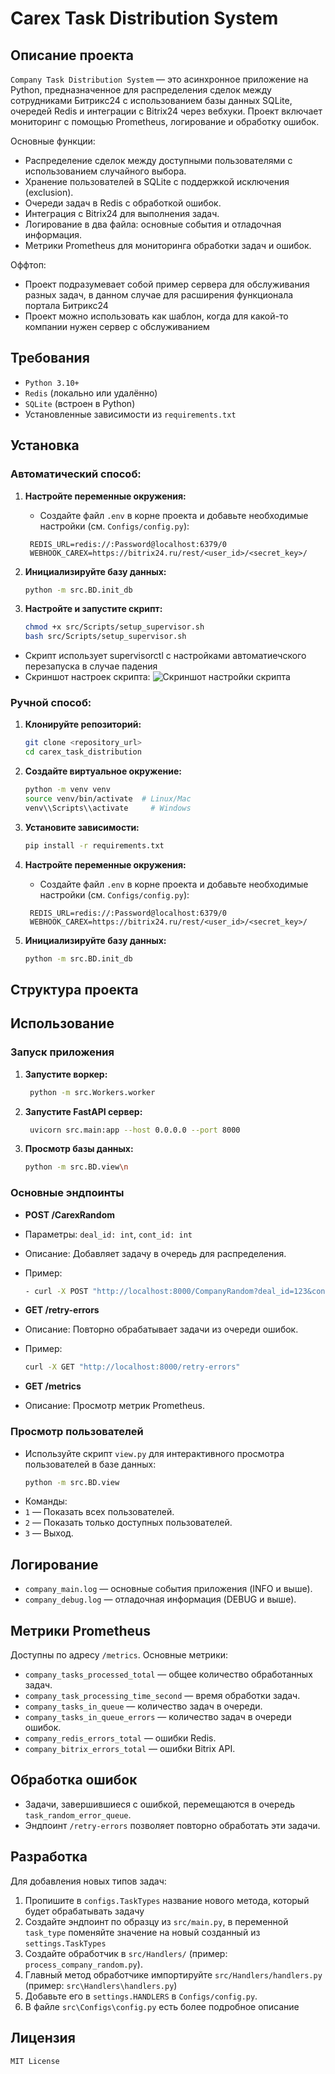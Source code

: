 # Carex Task Distribution System

## Описание проекта

`Company Task Distribution System` — это асинхронное приложение на Python, предназначенное для распределения сделок между сотрудниками Битрикс24 с использованием базы данных SQLite, очередей Redis и интеграции с Bitrix24 через вебхуки. Проект включает мониторинг с помощью Prometheus, логирование и обработку ошибок.

Основные функции:
- Распределение сделок между доступными пользователями с использованием случайного выбора.
- Хранение пользователей в SQLite с поддержкой исключения (exclusion).
- Очереди задач в Redis с обработкой ошибок.
- Интеграция с Bitrix24 для выполнения задач.
- Логирование в два файла: основные события и отладочная информация.
- Метрики Prometheus для мониторинга обработки задач и ошибок.

Оффтоп:
- Проект подразумевает собой пример сервера для обслуживания разных задач, в данном случае для расширения функционала портала Битрикс24
- Проект можно использовать как шаблон, когда для какой-то компании нужен сервер с обслуживанием

## Требования

- `Python 3.10+`
- `Redis` (локально или удалённо)
- `SQLite` (встроен в Python)
- Установленные зависимости из `requirements.txt`

## Установка

### Автоматический способ:
1. **Настройте переменные окружения:**
   - Создайте файл `.env` в корне проекта и добавьте необходимые настройки (см. `Configs/config.py`):
   ```env
    REDIS_URL=redis://:Password@localhost:6379/0
    WEBHOOK_CAREX=https://bitrix24.ru/rest/<user_id>/<secret_key>/
    ```

2. **Инициализируйте базу данных:**
    ```bash
    python -m src.BD.init_db
    ```

3. **Настройте и запустите скрипт:**
    ```bash
   chmod +x src/Scripts/setup_supervisor.sh
   bash src/Scripts/setup_supervisor.sh
    ```
- Скрипт использует supervisorctl с настройками автоматиечского перезапуска в случае падения
- Скриншот настроек скрипта:
![Скриншот настройки скрипта](materials/ScriptSettings.png) 

### Ручной способ:
1. **Клонируйте репозиторий:**
    ```bash
    git clone <repository_url>
    cd carex_task_distribution
    ```

2. **Создайте виртуальное окружение:**
    ```bash
    python -m venv venv
    source venv/bin/activate  # Linux/Mac
    venv\\Scripts\\activate     # Windows
    ```

3. **Установите зависимости:**
   ```bash
   pip install -r requirements.txt
    ```

4. **Настройте переменные окружения:**
   - Создайте файл `.env` в корне проекта и добавьте необходимые настройки (см. `Configs/config.py`):
   ```env
    REDIS_URL=redis://:Password@localhost:6379/0
    WEBHOOK_CAREX=https://bitrix24.ru/rest/<user_id>/<secret_key>/
    ```

5. **Инициализируйте базу данных:**
    ```bash
    python -m src.BD.init_db
    ```

## Структура проекта

## Использование

### Запуск приложения

1. **Запустите воркер:**
   ```bash
    python -m src.Workers.worker
    ```
2. **Запустите FastAPI сервер:**
   ```bash
    uvicorn src.main:app --host 0.0.0.0 --port 8000
    ```
3. **Просмотр базы данных:**
    ```bash
    python -m src.BD.view\n
   ```

### Основные эндпоинты

- **POST /CarexRandom**
- Параметры: `deal_id: int`, `cont_id: int`
- Описание: Добавляет задачу в очередь для распределения.
- Пример:
  ```bash
  - curl -X POST "http://localhost:8000/CompanyRandom?deal_id=123&cont_id=456"
  ```

- **GET /retry-errors**
- Описание: Повторно обрабатывает задачи из очереди ошибок.
- Пример:
    ```bash
    curl -X GET "http://localhost:8000/retry-errors"
    ```
- **GET /metrics**
- Описание: Просмотр метрик Prometheus.

### Просмотр пользователей
- Используйте скрипт `view.py` для интерактивного просмотра пользователей в базе данных:
    ```bash
    python -m src.BD.view
    ```
- Команды:
- `1` — Показать всех пользователей.
- `2` — Показать только доступных пользователей.
- `3` — Выход.

## Логирование
- `company_main.log` — основные события приложения (INFO и выше).
- `company_debug.log` — отладочная информация (DEBUG и выше).

## Метрики Prometheus
Доступны по адресу `/metrics`. Основные метрики:
- `company_tasks_processed_total` — общее количество обработанных задач.
- `company_task_processing_time_second` — время обработки задач.
- `company_tasks_in_queue` — количество задач в очереди.
- `company_tasks_in_queue_errors` — количество задач в очереди ошибок.
- `company_redis_errors_total` — ошибки Redis.
- `company_bitrix_errors_total` — ошибки Bitrix API.

## Обработка ошибок
- Задачи, завершившиеся с ошибкой, перемещаются в очередь `task_random_error_queue`.
- Эндпоинт `/retry-errors` позволяет повторно обработать эти задачи.

## Разработка
Для добавления новых типов задач:
1. Пропишите в `configs.TaskTypes` название нового метода, который будет обрабатывать задачу
2. Создайте эндпоинт по образцу из `src/main.py`, в переменной `task_type` поменяйте значение на новый созданный из `settings.TaskTypes`
3. Создайте обработчик в `src/Handlers/` (пример: `process_company_random.py`).
4. Главный метод обработчике импортируйте `src/Handlers/handlers.py` (пример: `src\Handlers\handlers.py`)
5. Добавьте его в `settings.HANDLERS` в `Configs/config.py`.
6. В файле `src\Configs\config.py` есть более подробное описание


## Лицензия
`MIT License`
